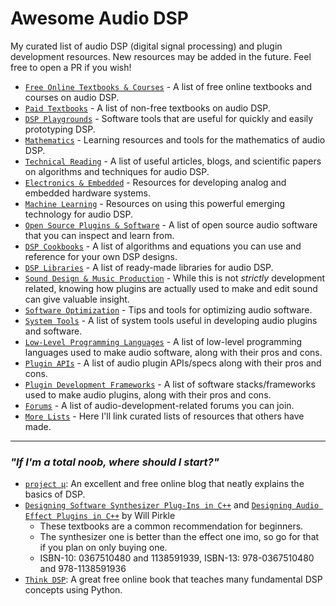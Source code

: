 # Awesome Audio DSP
My curated list of audio DSP (digital signal processing) and plugin development resources. New resources may be added in the future. Feel free to open a PR if you wish!

- [`Free Online Textbooks & Courses`] - A list of free online textbooks and courses on audio DSP.
- [`Paid Textbooks`] - A list of non-free textbooks on audio DSP.
- [`DSP Playgrounds`] - Software tools that are useful for quickly and easily prototyping DSP.
- [`Mathematics`] - Learning resources and tools for the mathematics of audio DSP.
- [`Technical Reading`] - A list of useful articles, blogs, and scientific papers on algorithms and techniques for audio DSP.
- [`Electronics & Embedded`] - Resources for developing analog and embedded hardware systems.
- [`Machine Learning`] - Resources on using this powerful emerging technology for audio DSP.
- [`Open Source Plugins & Software`] - A list of open source audio software that you can inspect and learn from.
- [`DSP Cookbooks`] - A list of algorithms and equations you can use and reference for your own DSP designs.
- [`DSP Libraries`] - A list of ready-made libraries for audio DSP.
- [`Sound Design & Music Production`] - While this is not *strictly* development related, knowing how plugins are actually used to make and edit sound can give valuable insight.
- [`Software Optimization`] - Tips and tools for optimizing audio software.
- [`System Tools`] - A list of system tools useful in developing audio plugins and software.
- [`Low-Level Programming Languages`] - A list of low-level programming languages used to make audio software, along with their pros and cons.
- [`Plugin APIs`] - A list of audio plugin APIs/specs along with their pros and cons.
- [`Plugin Development Frameworks`] - A list of software stacks/frameworks used to make audio plugins, along with their pros and cons.
- [`Forums`] - A list of audio-development-related forums you can join.
- [`More Lists`] - Here I'll link curated lists of resources that others have made.

<hr/>

### *"If I'm a total noob, where should I start?"*
- [`project μ`]: An excellent and free online blog that neatly explains the basics of DSP.
- [`Designing Software Synthesizer Plug-Ins in C++`] and [`Designing Audio Effect Plugins in C++`] by Will Pirkle
    - These textbooks are a common recommendation for beginners.
    - The synthesizer one is better than the effect one imo, so go for that if you plan on only buying one.
    - ISBN-10: 0367510480 and 1138591939, ISBN-13: 978-0367510480 and 978-1138591936
- [`Think DSP`]: A great free online book that teaches many fundamental DSP concepts using Python.

[`Free Online Textbooks & Courses`]: FREE_ONLINE_TEXTBOOKS_AND_COURSES.md
[`Paid Textbooks`]: PAID_TEXTBOOKS.md
[`DSP Playgrounds`]: DSP_PLAYGROUNDS.md
[`Mathematics`]: MATHEMATICS.md
[`Technical Reading`]: TECHNICAL_READING.md
[`Electronics & Embedded`]: ELECTRONICS_AND_EMBEDDED.md
[`Machine Learning`]: MACHINE_LEARNING.md
[`Open Source Plugins & Software`]: OPEN_SOURCE_PLUGINS_AND_SOFTWARE.md
[`DSP Cookbooks`]: DSP_COOKBOOKS.md
[`DSP Libraries`]: DSP_LIBRARIES.md
[`Sound Design & Music Production`]: SOUND_DESIGN_AND_MUSIC_PRODUCTION.md
[`Software Optimization`]: SOFTWARE_OPTIMIZATION.md
[`System Tools`]: SYSTEM_TOOLS.md
[`Low-Level Programming Languages`]: LOW_LEVEL_PROGRAMMING_LANGUAGES.md
[`Plugin APIs`]: PLUGIN_APIS.md
[`Plugin Development Frameworks`]: PLUGIN_DEVELOPMENT_FRAMEWORKS.md
[`Forums`]: FORUMS.md
[`More Lists`]: MORE_LISTS.md
[`project μ`]: https://mu.krj.st/
[`Think DSP`]: https://github.com/AllenDowney/ThinkDSP
[`Designing Software Synthesizer Plug-Ins in C++`]:  https://www.amazon.com/Designing-Software-Synthesizer-Plug-Ins-Audio/dp/0367510480
[`Designing Audio Effect Plugins in C++`]: https://www.amazon.com/Designing-Audio-Effect-Plugins-C/dp/1138591939
